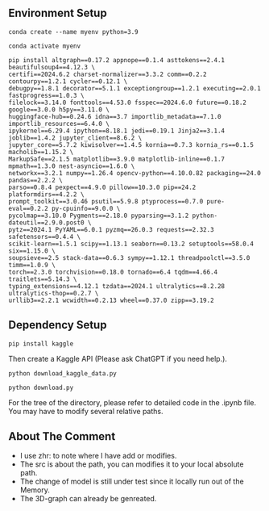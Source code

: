 ## Environment Setup

```
conda create --name myenv python=3.9

conda activate myenv

pip install altgraph==0.17.2 appnope==0.1.4 asttokens==2.4.1 beautifulsoup4==4.12.3 \
certifi==2024.6.2 charset-normalizer==3.3.2 comm==0.2.2 contourpy==1.2.1 cycler==0.12.1 \
debugpy==1.8.1 decorator==5.1.1 exceptiongroup==1.2.1 executing==2.0.1 fastprogress==1.0.3 \
filelock==3.14.0 fonttools==4.53.0 fsspec==2024.6.0 future==0.18.2 google==3.0.0 h5py==3.11.0 \
huggingface-hub==0.24.6 idna==3.7 importlib_metadata==7.1.0 importlib_resources==6.4.0 \
ipykernel==6.29.4 ipython==8.18.1 jedi==0.19.1 Jinja2==3.1.4 joblib==1.4.2 jupyter_client==8.6.2 \
jupyter_core==5.7.2 kiwisolver==1.4.5 kornia==0.7.3 kornia_rs==0.1.5 macholib==1.15.2 \
MarkupSafe==2.1.5 matplotlib==3.9.0 matplotlib-inline==0.1.7 mpmath==1.3.0 nest-asyncio==1.6.0 \
networkx==3.2.1 numpy==1.26.4 opencv-python==4.10.0.82 packaging==24.0 pandas==2.2.2 \
parso==0.8.4 pexpect==4.9.0 pillow==10.3.0 pip==24.2 platformdirs==4.2.2 \
prompt_toolkit==3.0.46 psutil==5.9.8 ptyprocess==0.7.0 pure-eval==0.2.2 py-cpuinfo==9.0.0 \
pycolmap==3.10.0 Pygments==2.18.0 pyparsing==3.1.2 python-dateutil==2.9.0.post0 \
pytz==2024.1 PyYAML==6.0.1 pyzmq==26.0.3 requests==2.32.3 safetensors==0.4.4 \
scikit-learn==1.5.1 scipy==1.13.1 seaborn==0.13.2 setuptools==58.0.4 six==1.15.0 \
soupsieve==2.5 stack-data==0.6.3 sympy==1.12.1 threadpoolctl==3.5.0 timm==1.0.9 \
torch==2.3.0 torchvision==0.18.0 tornado==6.4 tqdm==4.66.4 traitlets==5.14.3 \
typing_extensions==4.12.1 tzdata==2024.1 ultralytics==8.2.28 ultralytics-thop==0.2.7 \
urllib3==2.2.1 wcwidth==0.2.13 wheel==0.37.0 zipp==3.19.2
```

## Dependency Setup

```
pip install kaggle
```

Then create a Kaggle API (Please ask ChatGPT if you need help.).

```
python download_kaggle_data.py

python download.py
```

For the tree of the directory, please refer to detailed code in the .ipynb file. You may have to modify several relative paths.

## About The Comment
- I use zhr: to note where I have add or modifies.
- The src is about the path, you can modifies it to your local absolute path.
- The change of model is still under test since it locally run out of the Memory.
- The 3D-graph can already be genreated. 